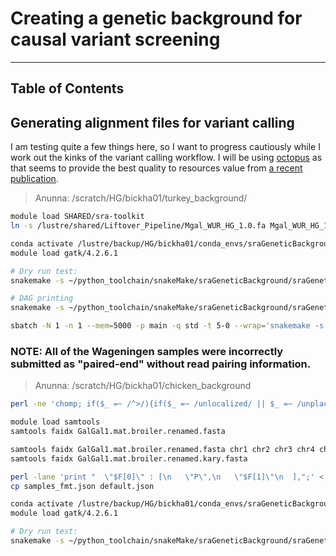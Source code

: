 # Creating a genetic background for causal variant screening
---

## Table of Contents

## Generating alignment files for variant calling

I am testing quite a few things here, so I want to progress cautiously while I work out the kinks of the variant calling workflow. I will be using [octopus](https://luntergroup.github.io/octopus/docs/tutorials/germline) as that seems to provide the best quality to resources value from [a recent publication](https://bmcgenomics.biomedcentral.com/articles/10.1186/s12864-022-08365-3). 

> Anunna: /scratch/HG/bickha01/turkey_background/ 


```bash
module load SHARED/sra-toolkit
ln -s /lustre/shared/Liftover_Pipeline/Mgal_WUR_HG_1.0.fa Mgal_WUR_HG_1.0.fa

conda activate /lustre/backup/HG/bickha01/conda_envs/sraGeneticBackground
module load gatk/4.2.6.1

# Dry run test:
snakemake -s ~/python_toolchain/snakeMake/sraGeneticBackground/sraGeneticBackground.snk -n -r

# DAG printing
snakemake -s ~/python_toolchain/snakeMake/sraGeneticBackground/sraGeneticBackground.snk --forceall --rulegraph | dot -Tpdf > dag.pdf

sbatch -N 1 -n 1 --mem=5000 -p main -q std -t 5-0 --wrap='snakemake -s ~/python_toolchain/snakeMake/sraGeneticBackground/sraGeneticBackground.snk --cluster-config ~/python_toolchain/snakeMake/sraGeneticBackground/cluster.json --cluster "sbatch -N 1 -n {cluster.ntasks-per-node} --mem={cluster.mem} -p main -q std -J {cluster.jobname} -o logs/{cluster.output} -t {cluster.time}" -p --jobs 25 --verbose --latency-wait 40 -T 1'
```

### NOTE: All of the Wageningen samples were incorrectly submitted as "paired-end" without read pairing information. 

> Anunna: /scratch/HG/bickha01/chicken_background

```bash
perl -ne 'chomp; if($_ =~ /^>/){if($_ =~ /unlocalized/ || $_ =~ /unplaced/){@s = split(/\s+/, $_); print "$s[0]\n";}elsif($_ =~ /mitochondrion/){print ">mitochondrion\n";}else{($v) = $_ =~ /chromosome (.{1,2}),/; print ">chr$v\n";}}else{print "$_\n";}' <  GCF_016699485.2_bGalGal1.mat.broiler.GRCg7b_genomic.fna > GalGal1.mat.broiler.renamed.fasta

module load samtools
samtools faidx GalGal1.mat.broiler.renamed.fasta

samtools faidx GalGal1.mat.broiler.renamed.fasta chr1 chr2 chr3 chr4 chr5 chr6 chr7 chr8 chr9 chr10 chr11 chr12 chr13 chr14 chr15 chr16 chr17 chr18 chr19 chr20 chr21 chr22 chr23 chr24 chr25 chr26 chr27 chr28 chr29 chr30 chr31 chr32 chr33 chr34 chr35 chr36 chr37 chr38 chr39 chrW chrZ mitochondrion > GalGal1.mat.broiler.renamed.kary.fasta
samtools faidx GalGal1.mat.broiler.renamed.kary.fasta

perl -lane 'print "  \"$F[0]\" : [\n   \"P\",\n   \"$F[1]\"\n  ],";' < samples_raw.tab > samples_fmt.json
cp samples_fmt.json default.json

conda activate /lustre/backup/HG/bickha01/conda_envs/sraGeneticBackground
module load gatk/4.2.6.1

# Dry run test:
snakemake -s ~/python_toolchain/snakeMake/sraGeneticBackground/sraGeneticBackground.snk -n -r
```